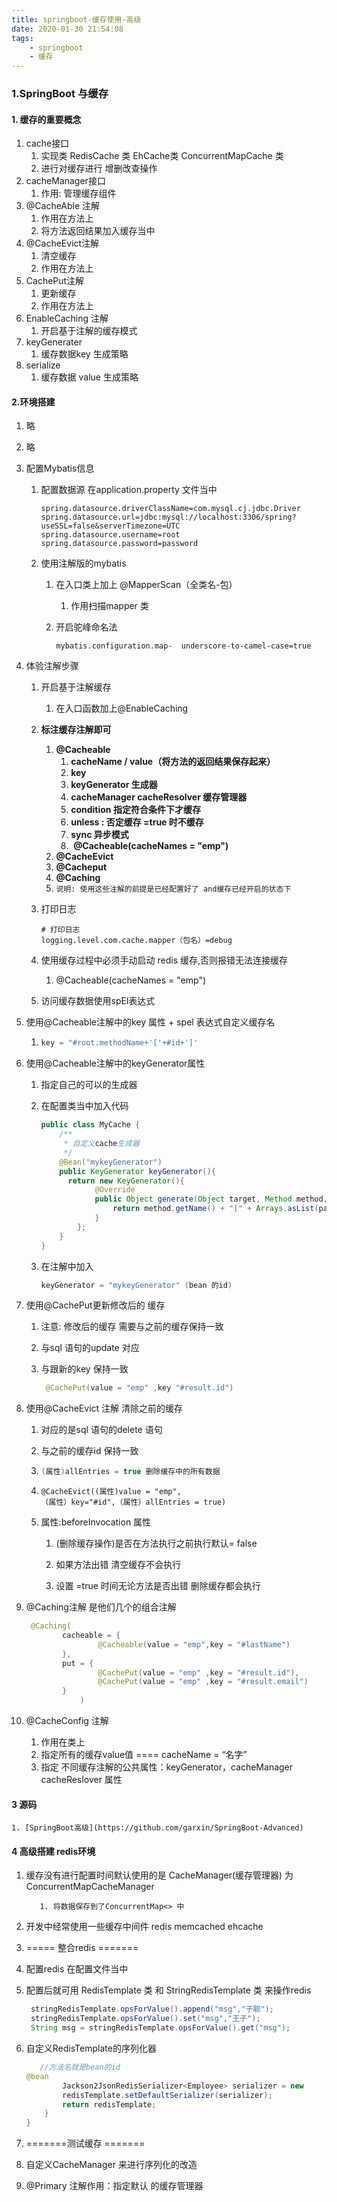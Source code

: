 ```yaml
---
title: springboot-缓存使用-高级
date: 2020-01-30 21:54:08
tags:
	- springboot
	- 缓存
---
```


### 1.SpringBoot 与缓存

#### 1. 缓存的重要概念

1. cache接口
   1. 实现类 RedisCache 类 EhCache类 ConcurrentMapCache 类
   2. 进行对缓存进行 增删改查操作
2. cacheManager接口
   1. 作用: 管理缓存组件
3. @CacheAble 注解
   1. 作用在方法上
   2. 将方法返回结果加入缓存当中
4. @CacheEvict注解
   1. 清空缓存
   2. 作用在方法上
5. CachePut注解
   1. 更新缓存
   2. 作用在方法上
6. EnableCaching 注解
   1. 开启基于注解的缓存模式
7. keyGenerater
   1. 缓存数据key 生成策略
8. serialize
   1. 缓存数据 value 生成策略

#### 2.环境搭建

1. 略

2. 略

3. 配置Mybatis信息

   1. 配置数据源 在application.property 文件当中

      ```properties
      spring.datasource.driverClassName=com.mysql.cj.jdbc.Driver
      spring.datasource.url=jdbc:mysql://localhost:3306/spring?useSSL=false&serverTimezone=UTC
      spring.datasource.username=root
      spring.datasource.password=password
      ```

   2. 使用注解版的mybatis

      1. 在入口类上加上 @MapperScan（全类名-包）

         1. 作用扫描mapper 类

      2. 开启驼峰命名法

         ```properties
         mybatis.configuration.map-  underscore-to-camel-case=true 
         ```

4. 体验注解步骤

   1. 开启基于注解缓存

      1. 在入口函数加上@EnableCaching

   2. **标注缓存注解即可**

      1.  **@Cacheable** 
          1.   **cacheName / value（将方法的返回结果保存起来）**
          2.   **key**
          3.   **keyGenerator 生成器**
          4.   **cacheManager cacheResolver 缓存管理器**
          5.   **condition 指定符合条件下才缓存**
          6.   **unless : 否定缓存 =true 时不缓存**
          7.   **sync 异步模式**
          8.   ​    **@Cacheable(cacheNames = "emp")**
      2.  **@CacheEvict**
      3.  **@Cacheput**
      4.  **@Caching**
      5.  `说明: 使用这些注解的前提是已经配置好了 and缓存已经开启的状态下`

   3. 打印日志

      ```properties
      # 打印日志
      logging.level.com.cache.mapper（包名）=debug
      ```

   4. 使用缓存过程中必须手动启动 redis 缓存,否则报错无法连接缓存    

      1. @Cacheable(cacheNames = "emp")

   5. 访问缓存数据使用spEl表达式 

5. 使用@Cacheable注解中的key 属性 + spel 表达式自定义缓存名

   1. ```java
      key = "#root.methodName+'['+#id+']'
      ```

6. 使用@Cacheable注解中的keyGenerator属性 

   1. 指定自己的可以的生成器

   2. 在配置类当中加入代码

      ```java
      public class MyCache {
          /**
           * 自定义cache生成器
           */
          @Bean("mykeyGenerator")
          public KeyGenerator keyGenerator(){
            return new KeyGenerator(){
                  @Override
                  public Object generate(Object target, Method method, Object... params) {
                      return method.getName() + "[" + Arrays.asList(params).toString() + "]";
                  }
              };
          }
      }
      ```

   3. 在注解中加入

      ```java
      keyGenerator = "mykeyGenerator" (bean 的id)
      ```

7. 使用@CachePut更新修改后的 缓存

   1. 注意: 修改后的缓存 需要与之前的缓存保持一致

   2. 与sql 语句的update 对应 

   3. 与跟新的key 保持一致 

      ```java
       @CachePut(value = "emp" ,key "#result.id")
      ```

8. 使用@CacheEvict 注解 清除之前的缓存 

   1. 对应的是sql 语句的delete 语句

   2. 与之前的缓存id 保持一致

   3. ```java
      (属性)allEntries = true 删除缓存中的所有数据
      ```

   4. ```
      @CacheEvict((属性)value = "emp",     		 
      （属性）key="#id",（属性）allEntries = true)
      ```

   5. 属性:beforeInvocation 属性 

      1. (删除缓存操作)是否在方法执行之前执行默认= false

      2. 如果方法出错 清空缓存不会执行

      3. 设置 =true 时间无论方法是否出错 删除缓存都会执行

         

9. @Caching注解 是他们几个的组合注解

   ```java
    @Caching(
           cacheable = {
                   @Cacheable(value = "emp",key = "#lastName")
           },
           put = {
                   @CachePut(value = "emp" ,key = "#result.id"),
                   @CachePut(value = "emp" ,key = "#result.email")
           }
               )
   
   ```

10. @CacheConfig 注解 

    1. 作用在类上
    2. 指定所有的缓存value值    ====   cacheName = “名字”
    3. 指定 不同缓存注解的公共属性：keyGenerator，cacheManager cacheReslover 属性



#### 3 源码

	1. [SpringBoot高级](https://github.com/garxin/SpringBoot-Advanced)

#### 4 高级搭建 redis环境

  1. 缓存没有进行配置时间默认使用的是 CacheManager(缓存管理器) 为 ConcurrentMapCacheManager

         	1. 将数据保存到了ConcurrentMap<> 中

  2. 开发中经常使用一些缓存中间件 redis  memcached ehcache

  3. ===== 整合redis  =======

  4. 配置redis 在配置文件当中

  5. 配置后就可用 RedisTemplate 类 和 StringRedisTemplate 类 来操作redis

     ```java
      stringRedisTemplate.opsForValue().append("msg","子聪");
      stringRedisTemplate.opsForValue().set("msg","王子");
      String msg = stringRedisTemplate.opsForValue().get("msg");
     ```

  6. 自定义RedisTemplate的序列化器

     ```java
     	//方法名就是bean的id
     @bean
             Jackson2JsonRedisSerializer<Employee> serializer = new 	      	 Jackson2JsonRedisSerializer<Employee>(Employee.class);
             redisTemplate.setDefaultSerializer(serializer);
             return redisTemplate;
         }
     }
     ```

  7. =======测试缓存 =======

  8. 自定义CacheManager 来进行序列化的改造

  9. @Primary 注解作用：指定默认 的缓存管理器

     





 